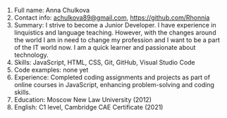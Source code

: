 1. Full name: Anna Chulkova
2. Contact info: achulkova89@gmail.com, https://github.com/Rhonnia
3. Summary: I strive to become a Junior Developer. I have experience in linquistics and language teaching. However, with the changes around the world I am in need to change my profession and I want to be a part of the IT world now. I am a quick learner and passionate about technology.
4. Skills: JavaScript, HTML, CSS, Git, GitHub, Visual Studio Code
5. Code examples: none yet
6. Experience: Completed coding assignments and projects as part of online courses in JavaScript, enhancing problem-solving and coding skills.
7. Education: Moscow New Law University (2012)
8. English: С1 level, Cambridge CAE Certificate (2021)
